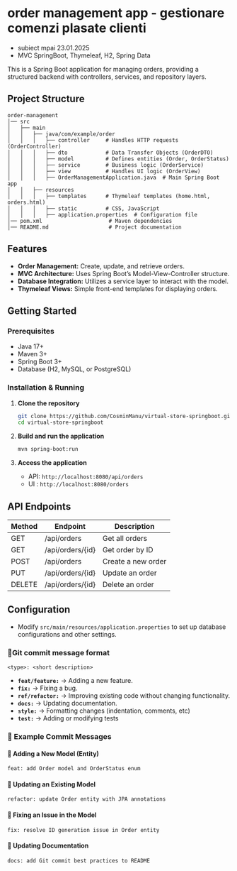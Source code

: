 # order management app -  gestionare comenzi plasate clienti

- subiect mpai 23.01.2025
- MVC SpringBoot, Thymeleaf, H2, Spring Data

This is a Spring Boot application for managing orders, providing a structured backend with controllers, services, and repository layers.

## Project Structure

```
order-management
│── src
│   ├── main
│   │   ├── java/com/example/order
│   │   │   ├── controller     # Handles HTTP requests (OrderController)
│   │   │   ├── dto            # Data Transfer Objects (OrderDTO)
│   │   │   ├── model          # Defines entities (Order, OrderStatus)
│   │   │   ├── service        # Business logic (OrderService)
│   │   │   ├── view           # Handles UI logic (OrderView)
│   │   │   ├── OrderManagementApplication.java  # Main Spring Boot app
│   │   ├── resources
│   │   │   ├── templates      # Thymeleaf templates (home.html, orders.html)
│   │   │   ├── static         # CSS, JavaScript
│   │   │   ├── application.properties  # Configuration file
│── pom.xml                     # Maven dependencies
│── README.md                   # Project documentation
```

## Features

- **Order Management:** Create, update, and retrieve orders.
- **MVC Architecture:** Uses Spring Boot’s Model-View-Controller structure.
- **Database Integration:** Utilizes a service layer to interact with the model.
- **Thymeleaf Views:** Simple front-end templates for displaying orders.

## Getting Started

### Prerequisites

- Java 17+
- Maven 3+
- Spring Boot 3+
- Database (H2, MySQL, or PostgreSQL)

### Installation & Running

1. **Clone the repository**
   ```sh
   git clone https://github.com/CosminManu/virtual-store-springboot.git
   cd virtual-store-springboot
   ```

2. **Build and run the application**
   ```sh
   mvn spring-boot:run
   ```

3. **Access the application**
    - API: `http://localhost:8080/api/orders`
    - UI : `http://localhost:8080/orders`

## API Endpoints

| Method | Endpoint           | Description              |
|--------|-------------------|--------------------------|
| GET    | /api/orders       | Get all orders          |
| GET    | /api/orders/{id}  | Get order by ID         |
| POST   | /api/orders       | Create a new order      |
| PUT    | /api/orders/{id}  | Update an order         |
| DELETE | /api/orders/{id}  | Delete an order         |

## Configuration

- Modify `src/main/resources/application.properties` to set up database configurations and other settings.

### 🔹Git commit message format
```
<type>: <short description>
```
- **`feat/feature:`**  → Adding a new feature.
- **`fix:`** → Fixing a bug.
- **`ref/refactor:`** → Improving existing code without changing functionality.
- **`docs:`** → Updating documentation.
- **`style:`** → Formatting changes (indentation, comments, etc)
- **`test:`** → Adding or modifying tests

### **🔹 Example Commit Messages**
#### **📌 Adding a New Model (Entity)**
```
feat: add Order model and OrderStatus enum
```
#### **📌 Updating an Existing Model**
```
refactor: update Order entity with JPA annotations
```
#### **📌 Fixing an Issue in the Model**
```
fix: resolve ID generation issue in Order entity
```
#### **📌 Updating Documentation**
```
docs: add Git commit best practices to README
```
